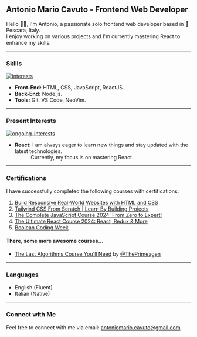 ## Antonio Mario Cavuto - Frontend Web Developer
Hello 👋🏼, I'm Antonio, a passionate solo frontend web developer based in 📍 Pescara, Italy.  
I enjoy working on various projects and I'm currently mastering React to enhance my skills.

---

### Skills
[![interests](https://skillicons.dev/icons?i=html,css,js,tailwind,nodejs)](https://skillicons.dev)
- **Front-End:** HTML, CSS, JavaScript, ReactJS.
- **Back-End:** Node.js.
- **Tools:** Git, VS Code, NeoVim.
---

### Present Interests

[![ongoing-interests](https://skillicons.dev/icons?i=react)](#)

- **React:** I am always eager to learn new things and stay updated with the latest technologies.  
&nbsp;&nbsp;&nbsp;&nbsp;&nbsp;&nbsp;&nbsp;&nbsp;&nbsp;&nbsp;&nbsp;Currently, my focus is on mastering React.
---

### Certifications
I have successfully completed the following courses with certifications:
1. [Build Responsive Real-World Websites with HTML and CSS](https://www.udemy.com/certificate/UC-d9c5906c-ed3a-4634-975b-e3be8f5b3502/)
2. [Tailwind CSS From Scratch | Learn By Building Projects](https://www.udemy.com/certificate/UC-cb1585c0-1bf2-4d53-8b28-4697d508e305/)
3. [The Complete JavaScript Course 2024: From Zero to Expert!](https://www.udemy.com/certificate/UC-b98e3e9d-aeea-40c2-9c25-bba9cb7696f7/)
4. [The Ultimate React Course 2024: React, Redux & More](https://www.udemy.com/certificate/UC-2663299f-f1d4-4380-8d86-c4d41157858d/)
5. [Boolean Coding Week](https://boolean-landings.s3.eu-central-1.amazonaws.com/certificates/bd89bdaa8778289e05c0d02ca2693ee9.jpeg)
#### There, some more awesome courses...
+ [The Last Algorithms Course You'll Need](https://frontendmasters.com/courses/algorithms/) by [@ThePrimeagen](https://twitter.com/ThePrimeagen)
---

### Languages
- English (Fluent)
- Italian (Native)

---

### Connect with Me
Feel free to connect with me via email: [antoniomario.cavuto@gmail.com](mailto:antoniomario.cavuto@gmail.com).
